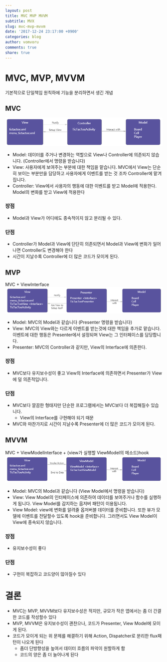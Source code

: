 ```yaml
---
layout: post
title: MVC MVP MVVM
subtitle: MVX
slug: mvc-mvp-mvvm
date: '2017-12-24 23:17:00 +0900'
categories: blog
author: vomvoru
comments: true
share: true
---
```


# MVC, MVP, MVVM
기본적으로 단일책임 원칙하에 기능을 분리하면서 생긴 개념

## MVC
![mvc](/images/2017/12/mvc.png)

* Model: 데이터를 주거나 변경하는 역할으로 View나 Controller에 의존되지 않습니다. (Controller에서 명령을 받습니다)
* View: 사용자에게 보여주는 부분에 대한 책임을 맡습니다. MVC에서 View는 단순히 보이는 부분만을 담당하고 사용자에게 이벤트를 받는 것 조차 Controller에 맡겨집니다.
* Controller: View에서 사용자의 행동에 대한 이벤트를 받고 Model에 적용한다. Model의 변화를 받고 View에 적용한다

### 장점
* Model과 View가 어디에도 종속적이지 않고 분리될 수 있다.

### 단점
* Controller가 Model과 View에 단단히 의존되면서 Model과 View에 변화가 일어나면 Controller도 변경해야 한다
* 시간이 지날수록 Controller에 더 많은 코드가 모이게 된다.

## MVP
MVC + ViewInterface
![mvp](/images/2017/12/mvp.png)
* Model: MVC의 Model과 같습니다 (Presenter 명령을 받습니다)
* View: MVC의 View와는 다르게 이벤트를 받는것에 대한 책임을 추가로 맡습니다. 이벤트에 대한 행동은 Presenter에서 설정되며 View는 그 인터페이스를 담당합니다.
* Presenter: MVC의 Controller과 같지만, View의 Interface에 의존한다.

### 장점
* MVC보다 유지보수성이 좋고 View의 Interface에 의존하면서 Presenter가 View에 덜 의존적입니다.

### 단점
* MVC보다 깔끔한 형태지만 단순한 프로그램에서는 MVC보다 더 복잡해질수 있습니다.
    * View의 Interface를 구현해야 되기 때문
* MVC와 마찬가지로 시간이 지날수록 Presenter에 더 많은 코드가 모이게 된다.

## MVVM
MVC + ViewModelInterface + (view가 실행할 ViewModel의 메소드)hook
![mvvm](/images/2017/12/mvvm.png)
* Model: MVC의 Model과 같습니다 (View Model에서 명령을 받습니다)
* View: View Model의 인터페이스에 의존하여 데이터를 보여주거나 함수를 실행하게 됩니다. View Model를 감지하는 옵저버 패턴이 이용됩니다.
* View Model: view에 변화를 알려줄 옵저버블 데이터를 준비합니다. 또한 뷰가 모델에 이벤트를 전달할수 있도록 hook을 준비합니다. 그러면서도 View Model이 View에 종속되지 않습니다.

### 장점
* 유지보수성이 좋다

### 단점
* 구헌이 복잡하고 코드양이 많아질수 있다


# 결론
- MVC는 MVP, MVVM보다 유지보수성은 적지만, 규모가 작은 앱에서는 좀 더 간결한 코드를 작성할수 있다 
- MVP, MVVM은 유지보수성이 괜찬으나, 코드가 Presenter, View Model에 모이게 된다.
- 코드가 모이게 되는 위 문제를 해결하기 위해 Action, Dispatcher로 분리한 flux패턴이 나오게 된다
    - 좀더 단방향성을 높여서 데이터 흐름의 파악이 원할하게 함
    - 코드의 양은 좀 더 늘어나게 된다
